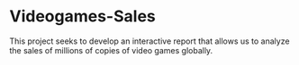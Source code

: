 # Videogames-Sales
This project seeks to develop an interactive report that allows us to analyze the sales of millions of copies of video games globally.
